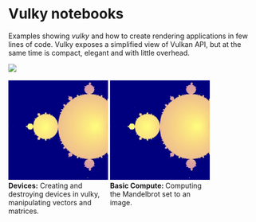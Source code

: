 # Vulky notebooks

Examples showing *vulky* and how to create rendering applications in few lines of code.
Vulky exposes a simplified view of Vulkan API, but at the same time is compact, elegant and
with little overhead.

![](mandelbrot.webp)

<div style="width: 200px; display: inline-block; vertical-align: top">
    <a href="./e01_create_and_destroy_device.ipynb">
    <img src="./docs/images/mandelbrot.webp" alt="drawing" width="200px"/>
    </a>
    <b>Devices:</b> Creating and destroying devices in vulky, manipulating vectors and matrices.
</div>

<div style="width: 200px; display: inline-block; vertical-align: top">
    <img src="./docs/images/mandelbrot.webp" alt="drawing" width="200px" type="image/webp"/>
    <b>Basic Compute: </b> Computing the Mandelbrot set to an image.
</div>







